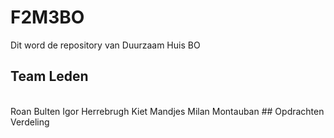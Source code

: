 # F2M3BO
Dit word de repository van Duurzaam Huis BO
## Team Leden
<br>
Roan Bulten 
Igor Herrebrugh
Kiet Mandjes
Milan Montauban
## Opdrachten Verdeling
